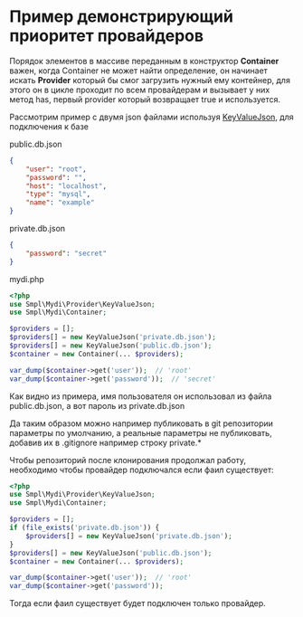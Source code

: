 # Пример демонстрирующий приоритет провайдеров

Порядок элементов в массиве переданным в конструктор **Container** важен, когда Container не может найти определение, 
он начинает искать **Provider** который бы смог загрузить нужный ему контейнер, для этого он в цикле проходит по всем 
провайдерам и вызывает у них метод has, первый provider который возвращает true и используется.

Рассмотрим пример с двумя json файлами используя [KeyValueJson](provider/keyValueJson.md), для подключения к базе

public.db.json

```json
{
    "user": "root",
    "password": "",
    "host": "localhost",
    "type": "mysql",
    "name": "example"
}
```

private.db.json

```json
{
    "password": "secret"
}
```

mydi.php

```php
<?php
use Smpl\Mydi\Provider\KeyValueJson;
use Smpl\Mydi\Container;

$providers = [];
$providers[] = new KeyValueJson('private.db.json');
$providers[] = new KeyValueJson('public.db.json');
$container = new Container(... $providers);

var_dump($container->get('user'));  // 'root'
var_dump($container->get('password'));  // 'secret'
```

Как видно из примера, имя пользователя он использовал из файла public.db.json, а вот пароль из private.db.json

Да таким образом можно например публиковать в git репозитории параметры по умолчанию, а реальные параметры не 
публиковать, добавив их в .gitignore например строку private.*

Чтобы репозиторий после клонирования продолжал работу, необходимо чтобы провайдер подключался если фаил существует:

```php
<?php
use Smpl\Mydi\Provider\KeyValueJson;
use Smpl\Mydi\Container;

$providers = [];
if (file_exists('private.db.json')) {
    $providers[] = new KeyValueJson('private.db.json');
}
$providers[] = new KeyValueJson('public.db.json');
$container = new Container(... $providers);

var_dump($container->get('user'));  // 'root'
var_dump($container->get('password'));
```

Тогда если фаил существует будет подключен только провайдер.